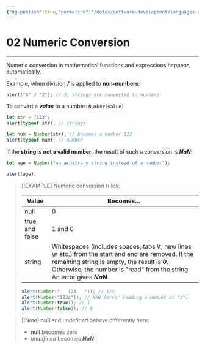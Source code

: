 ```yaml
---
{"dg-publish":true,"permalink":"/notes/software-development/languages-and-frameworks/web-development/front-end/javascript-vanilla/01-basics/05-type-conversion/02-numeric-conversion/","tags":["programming","webdevelopment","frontend","JavaScript"],"created":"2025-07-13T15:24:55.871+08:00"}
---
```



# 02 Numeric Conversion

---

Numeric conversion in mathematical functions and expressions happens automatically.

Example, when division **_/_** is applied to **non-numbers**:

```javascript
alert("6" / "2"); // 3, strings are converted to numbers
```

To convert a **_value_** to a number:
`Number(value)`

```javascript
let str = "123";
alert(typeof str); // strings

let num = Number(str); // becomes a number 123
alert(typeof num); // number
```

If the **string is not a valid number**,
the result of such a conversion is **_NaN_**:

```javascript
let age = Number("an arbitrary string instead of a number");

alert(age);
```

> [!EXAMPLE] Numeric conversion rules:
>
> | Value          | Becomes...                                                                                                                                                                                                                          |
> | -------------- | ----------------------------------------------------------------------------------------------------------------------------------------------------------------------------------------------------------------------------------- |
> | null           | 0                                                                                                                                                                                                                                   |
> | true and false | 1 and 0                                                                                                                                                                                                                             |
> | string         | Whitespaces (includes spaces, tabs \\t, new lines \\n etc.) from the start and end are removed. If the remaining string is empty, the result is **_0_**. Otherwise, the number is "read" from the string. An error gives **_NaN_**. |
>
> ```javascript
> alert(Number("   123   ")); // 123
> alert(Number("123z")); // NaN (error reading a number at "z")
> alert(Number(true)); // 1
> alert(Number(false)); // 0
> ```

> [!Note] **null** and _undefined_ behave differently here:
>
> - **null** becomes zero
> - _undefined_ becomes **_NaN_**
